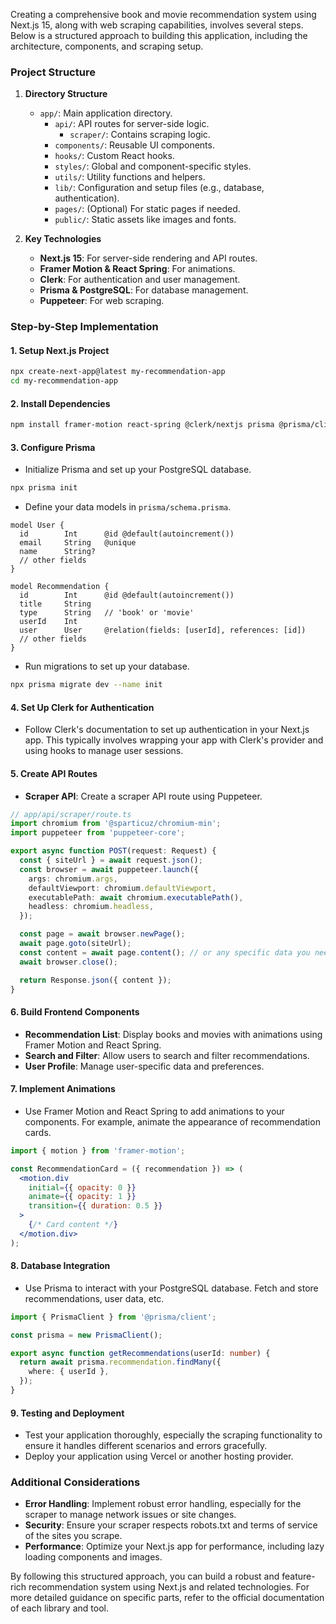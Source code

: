 
Creating a comprehensive book and movie recommendation system using Next.js 15, along with web scraping capabilities, involves several steps. Below is a structured approach to building this application, including the architecture, components, and scraping setup.

### Project Structure

1. **Directory Structure**
   - `app/`: Main application directory.
     - `api/`: API routes for server-side logic.
       - `scraper/`: Contains scraping logic.
     - `components/`: Reusable UI components.
     - `hooks/`: Custom React hooks.
     - `styles/`: Global and component-specific styles.
     - `utils/`: Utility functions and helpers.
     - `lib/`: Configuration and setup files (e.g., database, authentication).
     - `pages/`: (Optional) For static pages if needed.
     - `public/`: Static assets like images and fonts.

2. **Key Technologies**
   - **Next.js 15**: For server-side rendering and API routes.
   - **Framer Motion & React Spring**: For animations.
   - **Clerk**: For authentication and user management.
   - **Prisma & PostgreSQL**: For database management.
   - **Puppeteer**: For web scraping.

### Step-by-Step Implementation

#### 1. **Setup Next.js Project**

```bash
npx create-next-app@latest my-recommendation-app
cd my-recommendation-app
```

#### 2. **Install Dependencies**

```bash
npm install framer-motion react-spring @clerk/nextjs prisma @prisma/client puppeteer-core @sparticuz/chromium-min
```

#### 3. **Configure Prisma**

- Initialize Prisma and set up your PostgreSQL database.

```bash
npx prisma init
```

- Define your data models in `prisma/schema.prisma`.

```prisma
model User {
  id        Int      @id @default(autoincrement())
  email     String   @unique
  name      String?
  // other fields
}

model Recommendation {
  id        Int      @id @default(autoincrement())
  title     String
  type      String   // 'book' or 'movie'
  userId    Int
  user      User     @relation(fields: [userId], references: [id])
  // other fields
}
```

- Run migrations to set up your database.

```bash
npx prisma migrate dev --name init
```

#### 4. **Set Up Clerk for Authentication**

- Follow Clerk's documentation to set up authentication in your Next.js app. This typically involves wrapping your app with Clerk's provider and using hooks to manage user sessions.

#### 5. **Create API Routes**

- **Scraper API**: Create a scraper API route using Puppeteer.

```typescript
// app/api/scraper/route.ts
import chromium from '@sparticuz/chromium-min';
import puppeteer from 'puppeteer-core';

export async function POST(request: Request) {
  const { siteUrl } = await request.json();
  const browser = await puppeteer.launch({
    args: chromium.args,
    defaultViewport: chromium.defaultViewport,
    executablePath: await chromium.executablePath(),
    headless: chromium.headless,
  });

  const page = await browser.newPage();
  await page.goto(siteUrl);
  const content = await page.content(); // or any specific data you need
  await browser.close();

  return Response.json({ content });
}
```

#### 6. **Build Frontend Components**

- **Recommendation List**: Display books and movies with animations using Framer Motion and React Spring.
- **Search and Filter**: Allow users to search and filter recommendations.
- **User Profile**: Manage user-specific data and preferences.

#### 7. **Implement Animations**

- Use Framer Motion and React Spring to add animations to your components. For example, animate the appearance of recommendation cards.

```jsx
import { motion } from 'framer-motion';

const RecommendationCard = ({ recommendation }) => (
  <motion.div
    initial={{ opacity: 0 }}
    animate={{ opacity: 1 }}
    transition={{ duration: 0.5 }}
  >
    {/* Card content */}
  </motion.div>
);
```

#### 8. **Database Integration**

- Use Prisma to interact with your PostgreSQL database. Fetch and store recommendations, user data, etc.

```typescript
import { PrismaClient } from '@prisma/client';

const prisma = new PrismaClient();

export async function getRecommendations(userId: number) {
  return await prisma.recommendation.findMany({
    where: { userId },
  });
}
```

#### 9. **Testing and Deployment**

- Test your application thoroughly, especially the scraping functionality to ensure it handles different scenarios and errors gracefully.
- Deploy your application using Vercel or another hosting provider.

### Additional Considerations

- **Error Handling**: Implement robust error handling, especially for the scraper to manage network issues or site changes.
- **Security**: Ensure your scraper respects robots.txt and terms of service of the sites you scrape.
- **Performance**: Optimize your Next.js app for performance, including lazy loading components and images.

By following this structured approach, you can build a robust and feature-rich recommendation system using Next.js and related technologies. For more detailed guidance on specific parts, refer to the official documentation of each library and tool.
